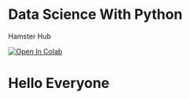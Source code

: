 # Data Science With Python
 Hamster Hub

 [![Open In Colab](https://colab.research.google.com/assets/colab-badge.svg)](https://colab.research.google.com/drive/1GbUNKg9sWo5t6Rnq3xtLNyDXxW_3nn_B?usp=sharing)

 # Hello Everyone
